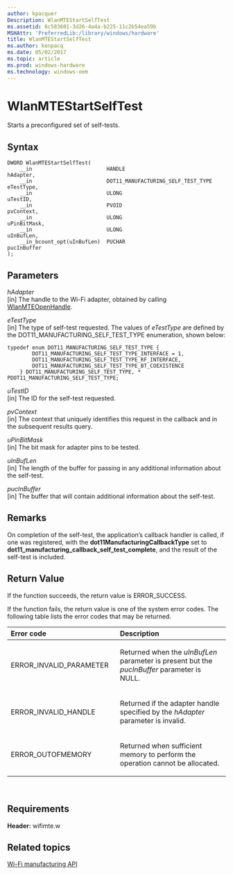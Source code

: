 ```yaml
---
author: kpacquer
Description: WlanMTEStartSelfTest
ms.assetid: 6c583601-3d26-4a4a-b225-11c2b54ea59b
MSHAttr: 'PreferredLib:/library/windows/hardware'
title: WlanMTEStartSelfTest
ms.author: kenpacq
ms.date: 05/02/2017
ms.topic: article
ms.prod: windows-hardware
ms.technology: windows-oem
---
```


# WlanMTEStartSelfTest


Starts a preconfigured set of self-tests.

## <span id="Syntax"></span><span id="syntax"></span><span id="SYNTAX"></span>Syntax


```
DWORD WlanMTEStartSelfTest(
    __in                        HANDLE                              hAdapter,
    __in                        DOT11_MANUFACTURING_SELF_TEST_TYPE  eTestType,
    __in                        ULONG                               uTestID,
    __in                        PVOID                               pvContext,
    __in                        ULONG                               uPinBitMask,
    __in                        ULONG                               uInBufLen,
    __in_bcount_opt(uInBufLen)  PUCHAR                              pucInBuffer
);
```

## <span id="Parameters"></span><span id="parameters"></span><span id="PARAMETERS"></span>Parameters


<span id="hAdapter"></span><span id="hadapter"></span><span id="HADAPTER"></span>*hAdapter*  
\[in\] The handle to the Wi-Fi adapter, obtained by calling [WlanMTEOpenHandle](wlanmteopenhandle.md).

<span id="eTestType"></span><span id="etesttype"></span><span id="ETESTTYPE"></span>*eTestType*  
\[in\] The type of self-test requested. The values of *eTestType* are defined by the DOT11\_MANUFACTURING\_SELF\_TEST\_TYPE enumeration, shown below:

```
typedef enum DOT11_MANUFACTURING_SELF_TEST_TYPE {
        DOT11_MANUFACTURING_SELF_TEST_TYPE_INTERFACE = 1,
        DOT11_MANUFACTURING_SELF_TEST_TYPE_RF_INTERFACE,
        DOT11_MANUFACTURING_SELF_TEST_TYPE_BT_COEXISTENCE
    } DOT11_MANUFACTURING_SELF_TEST_TYPE, * PDOT11_MANUFACTURING_SELF_TEST_TYPE;
```

<span id="uTestID"></span><span id="utestid"></span><span id="UTESTID"></span>*uTestID*  
\[in\] The ID for the self-test requested.

<span id="pvContext"></span><span id="pvcontext"></span><span id="PVCONTEXT"></span>*pvContext*  
\[in\] The context that uniquely identifies this request in the callback and in the subsequent results query.

<span id="uPinBitMask"></span><span id="upinbitmask"></span><span id="UPINBITMASK"></span>*uPinBitMask*  
\[in\] The bit mask for adapter pins to be tested.

<span id="uInBufLen"></span><span id="uinbuflen"></span><span id="UINBUFLEN"></span>*uInBufLen*  
\[in\] The length of the buffer for passing in any additional information about the self-test.

<span id="pucInBuffer"></span><span id="pucinbuffer"></span><span id="PUCINBUFFER"></span>*pucInBuffer*  
\[in\] The buffer that will contain additional information about the self-test.

## <span id="Remarks"></span><span id="remarks"></span><span id="REMARKS"></span>Remarks


On completion of the self-test, the application’s callback handler is called, if one was registered, with the **dot11ManufacturingCallbackType** set to **dot11\_manufacturing\_callback\_self\_test\_complete**, and the result of the self-test is included.

## <span id="Return_Value"></span><span id="return_value"></span><span id="RETURN_VALUE"></span>Return Value


If the function succeeds, the return value is ERROR\_SUCCESS.

If the function fails, the return value is one of the system error codes. The following table lists the error codes that may be returned.

<table>
<colgroup>
<col width="50%" />
<col width="50%" />
</colgroup>
<thead>
<tr class="header">
<th align="left">Error code</th>
<th align="left">Description</th>
</tr>
</thead>
<tbody>
<tr class="odd">
<td align="left"><p>ERROR_INVALID_PARAMETER</p></td>
<td align="left"><p>Returned when the <em>uInBufLen</em> parameter is present but the <em>pucInBuffer</em> parameter is NULL.</p></td>
</tr>
<tr class="even">
<td align="left"><p>ERROR_INVALID_HANDLE</p></td>
<td align="left"><p>Returned if the adapter handle specified by the <em>hAdapter</em> parameter is invalid.</p></td>
</tr>
<tr class="odd">
<td align="left"><p>ERROR_OUTOFMEMORY</p></td>
<td align="left"><p>Returned when sufficient memory to perform the operation cannot be allocated.</p></td>
</tr>
</tbody>
</table>

 

## <span id="Requirements"></span><span id="requirements"></span><span id="REQUIREMENTS"></span>Requirements


**Header:** wifimte.w

## <span id="related_topics"></span>Related topics


[Wi-Fi manufacturing API](wi-fi-manufacturing-api.md)

 

 






